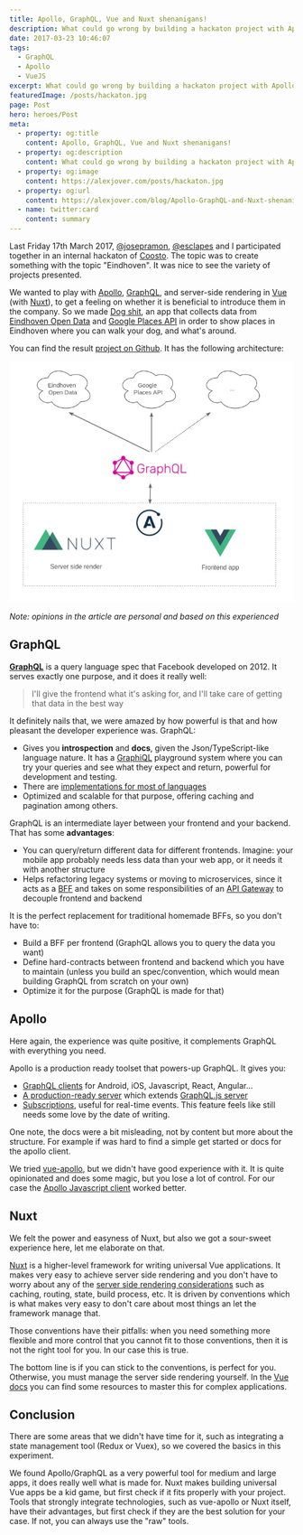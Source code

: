 ```yaml
---
title: Apollo, GraphQL, Vue and Nuxt shenanigans!
description: What could go wrong by building a hackaton project with Apollo, GraphQL, Vue and Nuxt?
date: 2017-03-23 10:46:07
tags:
  - GraphQL
  - Apollo
  - VueJS
excerpt: What could go wrong by building a hackaton project with Apollo, GraphQL, Vue and Nuxt?
featuredImage: /posts/hackaton.jpg
page: Post
hero: heroes/Post
meta:
  - property: og:title
    content: Apollo, GraphQL, Vue and Nuxt shenanigans!
  - property: og:description
    content: What could go wrong by building a hackaton project with Apollo, GraphQL, Vue and Nuxt?
  - property: og:image
    content: https://alexjover.com/posts/hackaton.jpg
  - property: og:url
    content: https://alexjover.com/blog/Apollo-GraphQL-and-Nuxt-shenanigans/
  - name: twitter:card
    content: summary
---
```


<!-- ![Hackaton](./hackaton.jpg) -->

Last Friday 17th March 2017, [@josepramon](https://twitter.com/josepramon), [@esclapes](https://twitter.com/esclapes) and I participated together in an internal hackaton of [Coosto](https://www.coosto.com/en/). The topic was to create something with the topic "Eindhoven". It was nice to see the variety of projects presented.

We wanted to play with [Apollo](http://dev.apollodata.com/), [GraphQL](http://graphql.org), and server-side rendering in [Vue](https://vuejs.org/) (with [Nuxt](https://nuxtjs.org/)), to get a feeling on whether it is beneficial to introduce them in the company. So we made [Dog shit](https://github.com/esclapes/coosto-hackathon), an app that collects data from [Eindhoven Open Data](https://data.eindhoven.nl/pages/home/) and [Google Places API](https://developers.google.com/places) in order to show places in Eindhoven where you can walk your dog, and what's around.

You can find the result [project on Github](https://github.com/esclapes/coosto-hackathon). It has the following architecture:

![Dog Shit architecture](./diagram.jpg)

_Note: opinions in the article are personal and based on this experienced_

## GraphQL

**[GraphQL](http://graphql.org)** is a query language spec that Facebook developed on 2012. It serves exactly one purpose, and it does it really well:

> I'll give the frontend what it's asking for, and I'll take care of getting that data in the best way

It definitely nails that, we were amazed by how powerful is that and how pleasant the developer experience was. GraphQL:

- Gives you **introspection** and **docs**, given the Json/TypeScript-like language nature. It has a [GraphiQL](http://graphql.org/learn/serving-over-http/#graphiql) playground system where you can try your queries and see what they expect and return, powerful for development and testing.
- There are [implementations for most of languages](http://graphql.org/code/)
- Optimized and scalable for that purpose, offering caching and pagination among others.

GraphQL is an intermediate layer between your frontend and your backend. That has some **advantages**:

- You can query/return different data for different frontends. Imagine: your mobile app probably needs less data than your web app, or it needs it with another structure
- Helps refactoring legacy systems or moving to microservices, since it acts as a [BFF](http://samnewman.io/patterns/architectural/bff/) and takes on some responsibilities of an [API Gateway](http://microservices.io/patterns/apigateway.html) to decouple frontend and backend

It is the perfect replacement for traditional homemade BFFs, so you don't have to:

- Build a BFF per frontend (GraphQL allows you to query the data you want)
- Define hard-contracts between frontend and backend which you have to maintain (unless you build an spec/convention, which would mean building GraphQL from scratch on your own)
- Optimize it for the purpose (GraphQL is made for that)

## Apollo

Here again, the experience was quite positive, it complements GraphQL with everything you need.

Apollo is a production ready toolset that powers-up GraphQL. It gives you:

- [GraphQL clients](http://dev.apollodata.com/) for Android, iOS, Javascript, React, Angular...
- [A production-ready server](http://dev.apollodata.com/tools/#GraphQL-server-amp-tools) which extends [GraphQL.js server](http://graphql.org/graphql-js/)
- [Subscriptions](http://dev.apollodata.com/tools/#GraphQL-server-amp-tools), useful for real-time events. This feature feels like still needs some love by the date of writing.

One note, the docs were a bit misleading, not by content but more about the structure. For example if was hard to find a simple get started or docs for the apollo client.

We tried [vue-apollo](https://github.com/Akryum/vue-apollo), but we didn't have good experience with it. It is quite opinionated and does some magic, but you lose a lot of control. For our case the [Apollo Javascript client](https://github.com/apollographql/apollo-client) worked better.

## Nuxt

We felt the power and easyness of Nuxt, but also we got a sour-sweet experience here, let me elaborate on that.

[Nuxt](https://nuxtjs.org/) is a higher-level framework for writing universal Vue applications. It makes very easy to achieve server side rendering and you don't have to worry about any of the [server side rendering considerations](https://vuejs.org/v2/guide/ssr.html#Build-Process-Routing-and-Vuex-State-Hydration) such as caching, routing, state, build process, etc. It is driven by conventions which is what makes very easy to don't care about most things an let the framework manage that.

Those conventions have their pitfalls: when you need something more flexible and more control that you cannot fit to those conventions, then it is not the right tool for you. In our case this is true.

The bottom line is if you can stick to the conventions, is perfect for you. Otherwise, you must manage the server side rendering yourself. In the [Vue docs](https://vuejs.org/v2/guide/ssr.html#Build-Process-Routing-and-Vuex-State-Hydration) you can find some resources to master this for complex applications.

## Conclusion

There are some areas that we didn't have time for it, such as integrating a state management tool (Redux or Vuex), so we covered the basics in this experiment.

We found Apollo/GraphQL as a very powerful tool for medium and large apps, it does really well what is made for. Nuxt makes building universal Vue apps be a kid game, but first check if it fits properly with your project. Tools that strongly integrate technologies, such as vue-apollo or Nuxt itself, have their advantages, but first check if they are the best solution for your case. If not, you can always use the "raw" tools.
